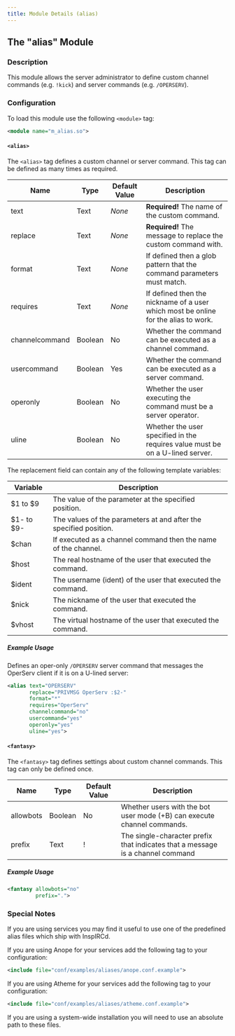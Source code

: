 ```yaml
---
title: Module Details (alias)
---
```


## The "alias" Module

### Description

This module allows the server administrator to define custom channel commands (e.g. `!kick`) and server commands (e.g. `/OPERSERV`).

### Configuration

To load this module use the following `<module>` tag:

```xml
<module name="m_alias.so">
```

#### `<alias>`

The `<alias>` tag defines a custom channel or server command. This tag can be defined as many times as required.

Name           | Type    | Default Value | Description
-------------- | ------- | ------------- | -----------
text           | Text    | *None*        | **Required!** The name of the custom command.
replace        | Text    | *None*        | **Required!** The message to replace the custom command with.
format         | Text    | *None*        | If defined then a glob pattern that the command parameters must match.
requires       | Text    | *None*        | If defined then the nickname of a user which most be online for the alias to work.
channelcommand | Boolean | No            | Whether the command can be executed as a channel command.
usercommand    | Boolean | Yes           | Whether the command can be executed as a server command.
operonly       | Boolean | No            | Whether the user executing the command must be a server operator.
uline          | Boolean | No            | Whether the user specified in the requires value must be on a U-lined server.

The replacement field can contain any of the following template variables:

Variable   | Description
---------- | -----------
$1 to $9   | The value of the parameter at the specified position.
$1- to $9- | The values of the parameters at and after the specified position.
$chan      | If executed as a channel command then the name of the channel.
$host      | The real hostname of the user that executed the command.
$ident     | The username (ident) of the user that executed the command.
$nick      | The nickname of the user that executed the command.
$vhost     | The virtual hostname of the user that executed the command.

##### Example Usage

Defines an oper-only `/OPERSERV` server command that messages the OperServ client if it is on a U-lined server:

```xml
<alias text="OPERSERV"
       replace="PRIVMSG OperServ :$2-"
       format="*"
       requires="OperServ"
       channelcommand="no"
       usercommand="yes"
       operonly="yes"
       uline="yes">
```

#### `<fantasy>`

The `<fantasy>` tag defines settings about custom channel commands. This tag can only be defined once.

Name      | Type    | Default Value | Description
--------- | ------- | ------------- | -----------
allowbots | Boolean | No            | Whether users with the bot user mode (+B) can execute channel commands.
prefix    | Text    | !             | The single-character prefix that indicates that a message is a channel command

##### Example Usage

```xml
<fantasy allowbots="no"
         prefix=".">
```

### Special Notes

If you are using services you may find it useful to use one of the predefined alias files which ship with InspIRCd.

If you are using Anope for your services add the following tag to your configuration:

```xml
<include file="conf/examples/aliases/anope.conf.example">
```

If you are using Atheme for your services add the following tag to your configuration:

```xml
<include file="conf/examples/aliases/atheme.conf.example">
```

If you are using a system-wide installation you will need to use an absolute path to these files.
